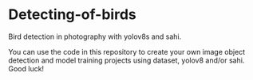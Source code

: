 # Detecting-of-birds
 Bird detection in photography with yolov8s and sahi.
 
You can use the code in this repository to create your own image object detection and model training projects using dataset, yolov8 and/or sahi.
Good luck!
